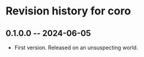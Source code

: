 # Revision history for coro

## 0.1.0.0 -- 2024-06-05

* First version. Released on an unsuspecting world.
